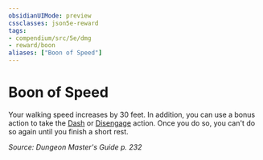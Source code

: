 ```yaml
---
obsidianUIMode: preview
cssclasses: json5e-reward
tags:
- compendium/src/5e/dmg
- reward/boon
aliases: ["Boon of Speed"]
---
```

# Boon of Speed

Your walking speed increases by 30 feet. In addition, you can use a bonus action to take the [Dash](Mechanics/Rules/actions.md#Dash) or [Disengage](Mechanics/Rules/actions.md#Disengage) action. Once you do so, you can't do so again until you finish a short rest.

*Source: Dungeon Master's Guide p. 232*